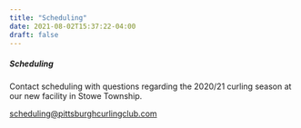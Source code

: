 ```yaml
---
title: "Scheduling"
date: 2021-08-02T15:37:22-04:00
draft: false
---
```


##### Scheduling



Contact scheduling with questions regarding the 2020/21 curling season at our new facility in Stowe Township.  

scheduling@pittsburghcurlingclub.com
